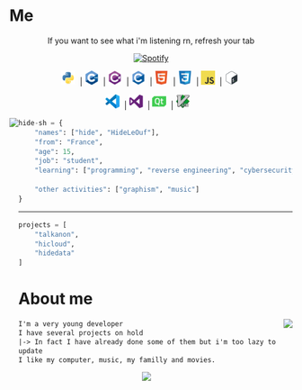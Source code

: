 # Me

<p align="center">If you want to see what i'm listening rn, refresh your tab</p>
<p align="center"> 
<a href="https://spotify-github-profile.vercel.app/api/view?uid=poturnt&redirect=true">
<img alt="Spotify" src="https://spotify-github-profile.vercel.app/api/view?uid=poturnt&cover_image=true&theme=novatorem&bar_color=58089b&bar_color_cover=true"/>
</a>
</p>
</p>

<p align="center"> 
  <code><img height="25" src="https://raw.githubusercontent.com/devicons/devicon/master/icons/python/python-original.svg"></code>&nbsp; |
  <code><img height="25" src="https://github.com/devicons/devicon/raw/master/icons/cplusplus/cplusplus-original.svg"></code>&nbsp; |
  <code><img height="25" src="https://github.com/devicons/devicon/raw/master/icons/csharp/csharp-original.svg"></code>&nbsp; |
  <code><img height="25" src="https://raw.githubusercontent.com/devicons/devicon/master/icons/c/c-original.svg"></code>&nbsp; |
  <code><img height="25" src="https://raw.githubusercontent.com/devicons/devicon/master/icons/html5/html5-original.svg"></code>&nbsp; |
  <code><img height="25" src="https://raw.githubusercontent.com/devicons/devicon/master/icons/css3/css3-original.svg"></code>&nbsp; |
  <code><img height="25" src="https://raw.githubusercontent.com/github/explore/80688e429a7d4ef2fca1e82350fe8e3517d3494d/topics/javascript/javascript.png"></code>&nbsp; | <code><img height="25" src="https://github.com/devicons/devicon/blob/master/icons/bash/bash-original.svg"></code>&nbsp;
</p>

<p align="center"> 
  <code><img height="25" src="https://github.com/devicons/devicon/raw/master/icons/vscode/vscode-original.svg"></code>&nbsp; |
  <code><img height="25" src="https://github.com/devicons/devicon/raw/master/icons/visualstudio/visualstudio-plain.svg"></code>&nbsp; |
  <code><img height="25" src="https://github.com/devicons/devicon/raw/master/icons/qt/qt-original.svg"></code>&nbsp; |
  <code><img height="25" src="https://github.com/devicons/devicon/raw/master/icons/vim/vim-original.svg"></code>&nbsp;
</code>&nbsp;
</p>

<img align="left" height="380" src="https://cdn.discordapp.com/attachments/944685696797507624/993926907882131557/tumblr_72d9b6fc30d4eb5f3a7cb99913bff8c2_0ba0164c_640.webp"/>

```py
hide-sh = {
    "names": ["hide", "HideLeOuf"],
    "from": "France",
    "age": 15,
    "job": "student",
    "learning": ["programming", "reverse engineering", "cybersecurity"],

    "other activities": ["graphism", "music"]
}
```
---
```py
projects = [
    "talkanon",
    "hicloud",
    "hidedata"
]
```


# About me

<img align="right" height="100" src="https://cdn.discordapp.com/attachments/944685696797507624/993927374204838038/d927ec2-1487c3ad-5d81-4898-b78e-ee98f0e369a8.png">

```text
I'm a very young developer
I have several projects on hold
|-> In fact I have already done some of them but i'm too lazy to update
I like my computer, music, my familly and movies.
```

<p align="center">
  <img src="https://capsule-render.vercel.app/api?type=waving&color=black&height=60&section=footer"/>
</p>
